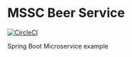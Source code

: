 # MSSC Beer Service

[![CircleCI](https://circleci.com/gh/Hironari-Saito/mssc-beer-service.svg?style=svg)](https://circleci.com/gh/Hironari-Saito/mssc-beer-service.svg?style=svg)

Spring Boot Microservice example


